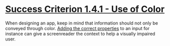 # [Success Criterion 1.4.1 - Use of Color](https://www.w3.org/WAI/WCAG21/Understanding/use-of-color.html)

When designing an app, keep in mind that information should not only be conveyed through color. 
[Adding the correct properties](1.3.5.md) to an input for instance can give a screenreader the context to help a visually impaired user. 
